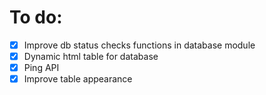 # To do:
- [X] Improve db status checks functions in database module
- [X] Dynamic html table for database
- [X] Ping API
- [X] Improve table appearance